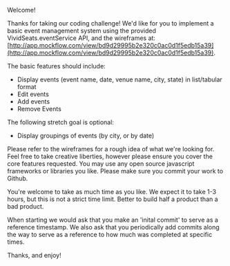 Welcome!

Thanks for taking our coding challenge!  We'd like for you to implement a basic event management system using the provided VividSeats.eventService API, and the wireframes at: [http://app.mockflow.com/view/bd9d29995b2e320c0ac0d1f5edb15a39](http://app.mockflow.com/view/bd9d29995b2e320c0ac0d1f5edb15a39).

The basic features should include:
* Display events (event name, date, venue name, city, state) in list/tabular format
* Edit events
* Add events
* Remove Events

The following stretch goal is optional:
* Display groupings of events (by city, or by date)

Please refer to the wireframes for a rough idea of what we're looking for.  Feel free to take creative liberties, however please ensure you cover the core features requested. You may use any open source javascript frameworks or libraries you like. Please make sure you commit your work to Github.

You're welcome to take as much time as you like. We expect it to take 1-3 hours, but this is not a strict time limit. Better to build half a product than a bad product.

When starting we would ask that you make an 'inital commit' to serve as a reference timestamp. We also ask that you periodically add commits along the way to serve as a reference to how much was completed at specific times.

Thanks, and enjoy!